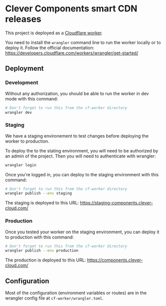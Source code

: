 # Clever Components smart CDN releases

This project is deployed as a [Cloudflare worker](https://workers.cloudflare.com/).

You need to install the `wrangler` command line to run the worker locally or to deploy it.
Follow the official documentation: https://developers.cloudflare.com/workers/wrangler/get-started/

## Deployment

### Development

Without any authorization, you should be able to run the worker in dev mode with this command:

```bash
# Don't forget to run this from the cf-worker directory
wrangler dev
```

### Staging

We have a staging environement to test changes before deploying the worker to production.

To deploy the to the stating environment, you will need to be authorized by an admin of the project.
Then you will need to authenticate with wrangler:

```bash
wrangler login
```

Once you're logged in, you can deploy to the staging environment with this command:

```bash
# Don't forget to run this from the cf-worker directory
wrangler publish --env staging
```

The staging is deployed to this URL: https://staging-components.clever-cloud.com/

### Production

Once you tested your worker on the staging environment, you can deploy it to production with this command:

```bash
# Don't forget to run this from the cf-worker directory
wrangler publish --env production
```

The production is deployed to this URL: https://components.clever-cloud.com/

## Configuration

Most of the configuration (environment variables or routes) are in the wrangler config file at `cf-worker/wrangler.toml`.
